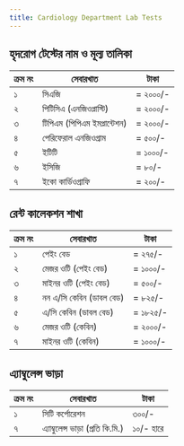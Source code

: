```yaml
---
title: Cardiology Department Lab Tests
---
```


## হৃদরোগ টেস্টের নাম ও মূল্য তালিকা
| ক্রম নং | সেবারখাত | টাকা |
|---|---|---|
| ১ | সিএজি | = ২০০০/- |
| ২ | পিটিসিএ (এনজিওপ্লাস্টি) | = ২০০০/- |
| ৩ | টিপিএম (পিপিএম ইমপ্লান্টেশন) | = ২০০০/- |
| ৪ | পেরিফেরাল এনজিওগ্রাম | = ৫০০/- |
| ৫ | ইটিটি | = ১০০০/- |
| ৬ | ইসিজি | = ৮০/- |
| ৭ | ইকো কার্ডিওগ্রাফি | = ২০০/- |

## রেন্ট কালেকশন শাখা

| ক্রম নং | সেবারখাত | টাকা |
|---|---|---|
| ১ | পেইং বেড | = ২৭৫/- |
| ২ | মেজর ওটি (পেইং বেড) | = ১০০০/- |
| ৩ | মাইনর ওটি (পেইং বেড) | = ৫০০/- |
| ৪ | নন এ/সি কেবিন (ডাবল বেড) | = ৮২৫/- |
| ৫ | এ/সি কেবিন (ডাবল বেড) | = ১৮২৫/- |
| ৬ | মেজর ওটি (কেবিন) | = ২০০০/- |
| ৭ | মাইনর ওটি (কেবিন) | = ১০০০/- |

## এ্যাম্বুলেন্স ভাড়া

| ক্রম নং | সেবারখাত | টাকা |
|---|---|---|
| ১ | সিটি কর্পোরেশন | ৩০০/- |
| ৭ | এ্যাম্বুলেন্স ভাড়া (প্রতি কি.মি.) | ১০/- হারে |